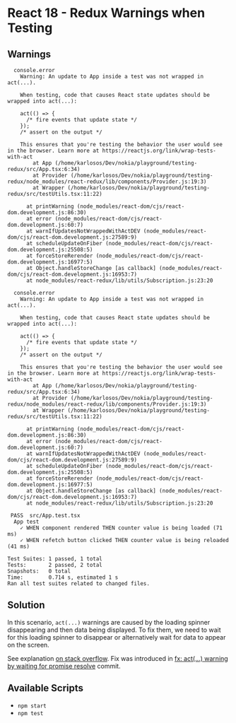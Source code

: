 # React 18 - Redux Warnings when Testing

## Warnings

```
  console.error
    Warning: An update to App inside a test was not wrapped in act(...).
    
    When testing, code that causes React state updates should be wrapped into act(...):
    
    act(() => {
      /* fire events that update state */
    });
    /* assert on the output */
    
    This ensures that you're testing the behavior the user would see in the browser. Learn more at https://reactjs.org/link/wrap-tests-with-act
        at App (/home/karlosos/Dev/nokia/playground/testing-redux/src/App.tsx:6:34)
        at Provider (/home/karlosos/Dev/nokia/playground/testing-redux/node_modules/react-redux/lib/components/Provider.js:19:3)
        at Wrapper (/home/karlosos/Dev/nokia/playground/testing-redux/src/testUtils.tsx:11:22)

      at printWarning (node_modules/react-dom/cjs/react-dom.development.js:86:30)
      at error (node_modules/react-dom/cjs/react-dom.development.js:60:7)
      at warnIfUpdatesNotWrappedWithActDEV (node_modules/react-dom/cjs/react-dom.development.js:27589:9)
      at scheduleUpdateOnFiber (node_modules/react-dom/cjs/react-dom.development.js:25508:5)
      at forceStoreRerender (node_modules/react-dom/cjs/react-dom.development.js:16977:5)
      at Object.handleStoreChange [as callback] (node_modules/react-dom/cjs/react-dom.development.js:16953:7)
      at node_modules/react-redux/lib/utils/Subscription.js:23:20

  console.error
    Warning: An update to App inside a test was not wrapped in act(...).
    
    When testing, code that causes React state updates should be wrapped into act(...):
    
    act(() => {
      /* fire events that update state */
    });
    /* assert on the output */
    
    This ensures that you're testing the behavior the user would see in the browser. Learn more at https://reactjs.org/link/wrap-tests-with-act
        at App (/home/karlosos/Dev/nokia/playground/testing-redux/src/App.tsx:6:34)
        at Provider (/home/karlosos/Dev/nokia/playground/testing-redux/node_modules/react-redux/lib/components/Provider.js:19:3)
        at Wrapper (/home/karlosos/Dev/nokia/playground/testing-redux/src/testUtils.tsx:11:22)

      at printWarning (node_modules/react-dom/cjs/react-dom.development.js:86:30)
      at error (node_modules/react-dom/cjs/react-dom.development.js:60:7)
      at warnIfUpdatesNotWrappedWithActDEV (node_modules/react-dom/cjs/react-dom.development.js:27589:9)
      at scheduleUpdateOnFiber (node_modules/react-dom/cjs/react-dom.development.js:25508:5)
      at forceStoreRerender (node_modules/react-dom/cjs/react-dom.development.js:16977:5)
      at Object.handleStoreChange [as callback] (node_modules/react-dom/cjs/react-dom.development.js:16953:7)
      at node_modules/react-redux/lib/utils/Subscription.js:23:20

 PASS  src/App.test.tsx
  App test
    ✓ WHEN component rendered THEN counter value is being loaded (71 ms)
    ✓ WHEN refetch button clicked THEN counter value is being reloaded (41 ms)

Test Suites: 1 passed, 1 total
Tests:       2 passed, 2 total
Snapshots:   0 total
Time:        0.714 s, estimated 1 s
Ran all test suites related to changed files.
```

## Solution

In this scenario, `act(...)` warnings are caused by the loading spinner disappearing and then data being displayed. To fix them, we need to wait for this loading spinner to disappear or alternatively wait for data to appear on the screen.

See explanation [on stack overflow](https://stackoverflow.com/a/75565172/3978701). Fix was introduced in [fx: act(...) warning by waiting for promise resolve](https://github.com/karlosos/react-redux-async-warnings/commit/574c2cf2606a21fcb4a157c0f861d5005fb7d5fa) commit.

## Available Scripts

- `npm start`
- `npm test`
